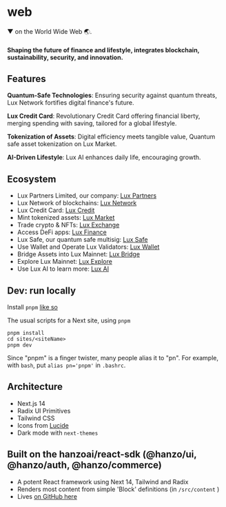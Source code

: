 # web

▼ on the World Wide Web 🌏.

#### Shaping the future of finance and lifestyle, integrates blockchain, sustainability, security, and innovation.

## Features

**Quantum-Safe Technologies**: Ensuring security against quantum threats, Lux Network fortifies digital finance's future.

**Lux Credit Card**: Revolutionary Credit Card offering financial liberty, merging spending with saving, tailored for a global lifestyle.

**Tokenization of Assets**: Digital efficiency meets tangible value, Quantum safe asset tokenization on Lux Market.

**AI-Driven Lifestyle**: Lux AI enhances daily life, encouraging growth.

## Ecosystem
- Lux Partners Limited, our company: [Lux Partners](https://lux.partners)
- Lux Network of blockchains: [Lux Network](https://lux.network)
- Lux Credit Card: [Lux Credit](https://lux.credit)
- Mint tokenized assets: [Lux Market](https://lux.market)
- Trade crypto & NFTs: [Lux Exchange](https://lux.exchange)
- Access DeFi apps: [Lux Finance](https://lux.finance)
- Lux Safe, our quantum safe multisig: [Lux Safe](https://safe.lux.finance)
- Use Wallet and Operate Lux Validators: [Lux Wallet](https://wallet.lux.network)
- Bridge Assets into Lux Mainnet: [Lux Bridge](https://bridge.lux.network)
- Explore Lux Mainnet: [Lux Explore](https://explore.lux.network)
- Use Lux AI to learn more: [Lux AI](https://lux.chat)
  
## Dev: run locally

Install `pnpm` [like so](https://pnpm.io/installation)

The usual scripts for a Next site, using `pnpm`
```
pnpm install
cd sites/<siteName>
pnpm dev
```

Since "pnpm" is a finger twister, many people alias it to "pn". For example, with `bash`, put `alias pn='pnpm'` in `.bashrc`.

## Architecture

- Next.js 14
- Radix UI Primitives
- Tailwind CSS
- Icons from [Lucide](https://lucide.dev)
- Dark mode with `next-themes`

## Built on the hanzoai/react-sdk (@hanzo/ui, @hanzo/auth, @hanzo/commerce)

- A potent React framework using Next 14, Tailwind and Radix
- Renders most content from simple 'Block' definitions (in `/src/content` )
- Lives [on GitHub here](https://github.com/hanzoai/react-sdk)
